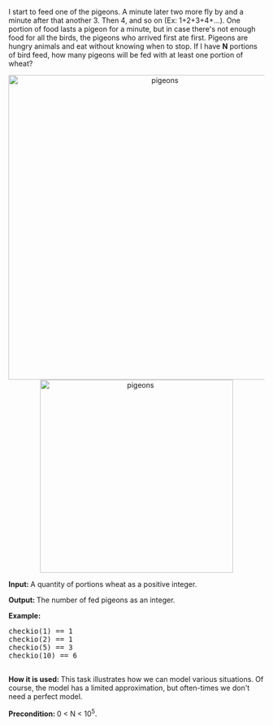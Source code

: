 <div class="task-description-text">
                        <p>
    I start to feed one of the pigeons.
    A minute later two more fly by and a minute after that another 3.
    Then 4, and so on (Ex: 1+2+3+4+...). One portion of food lasts a pigeon for a minute,
    but in case there's not enough food for all the birds, the pigeons who arrived first ate first.
    Pigeons are hungry animals and eat without knowing when to stop.
    If I have <strong>N</strong> portions of bird feed, how many pigeons will be fed with at least one portion of wheat?
</p>

<p style="text-align: center;">
    <img class="for_info_only" title="pigeons" src="https://checkio.s3.amazonaws.com/task/media/5b95da44195b4fbf935c35bb33e1bfb5/pigeons.png" alt="pigeons" width="600px"/>
    <img class="for_editor_only" title="pigeons" src="https://checkio.s3.amazonaws.com/task/media/5b95da44195b4fbf935c35bb33e1bfb5/pigeons.png" alt="pigeons" width="380px"/>
</p>




<p>
    <strong>Input: </strong> A quantity of portions wheat as a positive integer.
</p>

<p>
    <strong>Output: </strong> The number of fed pigeons as an integer.
</p>


<div class="for_info_only">
    <p>
        <strong>Example:</strong>
    </p>
    <pre class="brush: python">
checkio(1) == 1
checkio(2) == 1
checkio(5) == 3
checkio(10) == 6
    </pre>
</div>

<p class="for_info_only">
    <strong>How it is used: </strong>
    This task illustrates how we can model various situations.
    Of course, the model has a limited approximation, but often-times we don't need a perfect model.

</p>
<p>
    <strong>Precondition: </strong> 0 &lt; N &lt; 10<sup>5</sup>.
</p>
 </div>
